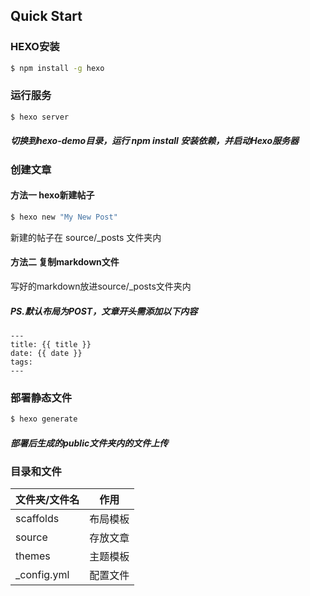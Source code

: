 ## Quick Start

### HEXO安装

``` bash
$ npm install -g hexo
```

### 运行服务

``` bash
$ hexo server
```

##### 切换到hexo-demo目录，运行 npm install 安装依赖，并启动Hexo服务器

### 创建文章
#### 方法一 hexo新建帖子

``` bash
$ hexo new "My New Post"
```
新建的帖子在 source/_posts 文件夹内

#### 方法二 复制markdown文件
写好的markdown放进source/_posts文件夹内
##### PS.默认布局为POST，文章开头需添加以下内容
```
---
title: {{ title }}
date: {{ date }}
tags:
---
```

### 部署静态文件

``` bash
$ hexo generate
```
##### 部署后生成的public文件夹内的文件上传


### 目录和文件

文件夹/文件名 | 作用 | 
----|------|
scaffolds | 布局模板  |
source | 存放文章  |
themes | 主题模板  |
_config.yml | 配置文件  |




